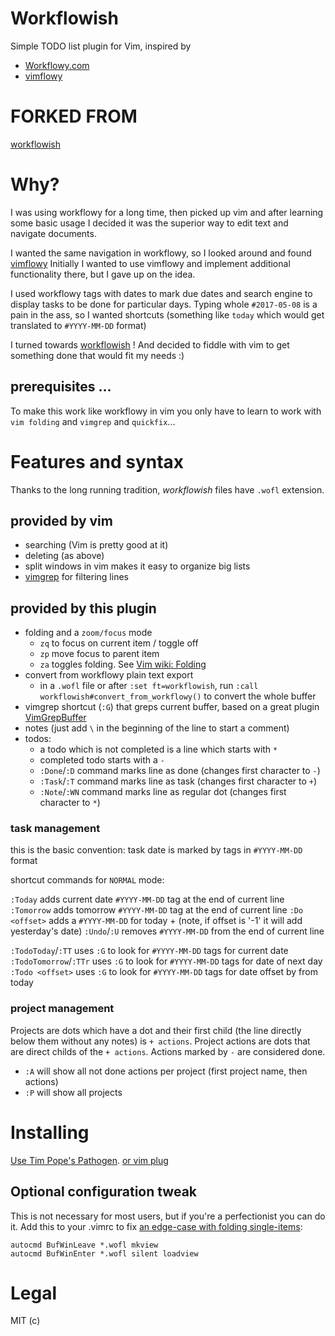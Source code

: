 # Workflowish

Simple TODO list plugin for Vim, inspired by 

- [Workflowy.com](https://workflowy.com/)
- [vimflowy](https://github.com/WuTheFWasThat/vimflowy)

# FORKED FROM

[workflowish](https://github.com/lukaszkorecki/workflowish)

# Why?

I was using workflowy for a long time, then picked up vim and after learning 
some basic usage I decided it was the superior way to edit text and navigate documents.

I wanted the same navigation in workflowy, so I looked around and found [vimflowy](https://github.com/WuTheFWasThat/vimflowy)
Initially I wanted to use vimflowy and implement additional functionality there, but I gave up on the idea.

I used workflowy tags with dates to mark due dates and search engine to display
tasks to be done for particular days. Typing whole `#2017-05-08` is a pain in the ass,
so I wanted shortcuts (something like `today` which would get translated to `#YYYY-MM-DD` format)

I turned towards [workflowish](https://github.com/lukaszkorecki/workflowish) !
And decided to fiddle with vim to get something done that would fit my needs :)

## prerequisites ...

To make this work like workflowy in vim you only have to learn to work with `vim folding` and `vimgrep` and `quickfix`...

# Features and syntax

Thanks to the long running tradition, *workflowish* files have `.wofl` extension.

## provided by vim

- searching (Vim is pretty good at it)
- deleting (as above)
- split windows in vim makes it easy to organize big lists
- [vimgrep](http://vimdoc.sourceforge.net/htmldoc/quickfix.html#:vimgrep) for filtering lines

## provided by this plugin

- folding and a `zoom/focus` mode
  - `zq` to focus on current item / toggle off
  - `zp` move focus to parent item
  - `za` toggles folding. See [Vim wiki: Folding](http://vim.wikia.com/wiki/Folding#Opening_and_closing_folds)
- convert from workflowy plain text export
  - in a `.wofl` file or after `:set ft=workflowish`, run `:call workflowish#convert_from_workflowy()` to convert the whole buffer
- vimgrep shortcut (`:G`) that greps current buffer, based on a great plugin [VimGrepBuffer](https://github.com/vim-scripts/VimgrepBuffer)
- notes (just add `\` in the beginning of the line to start a comment)
- todos:
  - a todo which is not completed is a line which starts with `*`
  - completed todo starts with a `-`
  - `:Done`/`:D` command marks line as done (changes first character to `-`)
  - `:Task`/`:T` command marks line as task (changes first character to `+`)
  - `:Note`/`:WN` command marks line as regular dot (changes first character to `*`)

### task management

this is the basic convention: task date is marked by tags in `#YYYY-MM-DD` format

shortcut commands for `NORMAL` mode:

`:Today` adds current date `#YYYY-MM-DD` tag at the end of current line
`:Tomorrow` adds tomorrow `#YYYY-MM-DD` tag at the end of current line
`:Do <offset>` adds a `#YYYY-MM-DD` for today + <offset> (note, if offset is '-1' it will add yesterday's date)
`:Undo`/`:U` removes `#YYYY-MM-DD` from the end of current line

`:TodoToday`/`:TT` uses `:G` to look for `#YYYY-MM-DD` tags for current date
`:TodoTomorrow`/`:TTr` uses `:G` to look for `#YYYY-MM-DD` tags for date of next day 
`:Todo <offset>` uses `:G` to look for `#YYYY-MM-DD` tags for date offset by <offset> from today

### project management

Projects are dots which have a dot and their first child (the line directly below them without any notes) is `+ actions`.
Project actions are dots that are direct childs of the `+ actions`. Actions marked by `-` are considered done.

- `:A` will show all not done actions per project (first project name, then actions)
- `:P` will show all projects

# Installing

[Use Tim Pope's Pathogen](https://github.com/tpope/vim-pathogen).
[or vim plug](https://github.com/junegunn/vim-plug)

## Optional configuration tweak

This is not necessary for most users, but if you're a perfectionist you can do it. Add this to your .vimrc to fix [an edge-case with folding single-items](https://github.com/lukaszkorecki/workflowish/issues/5):

```
autocmd BufWinLeave *.wofl mkview
autocmd BufWinEnter *.wofl silent loadview
```

# Legal

MIT (c)
